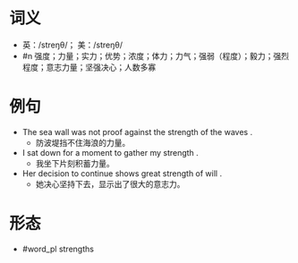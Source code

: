 # 词义
- 英：/streŋθ/； 美：/streŋθ/
- #n 强度；力量；实力；优势；浓度；体力；力气；强弱（程度）；毅力；强烈程度；意志力量；坚强决心；人数多寡
# 例句
- The sea wall was not proof against the strength of the waves .
	- 防波堤挡不住海浪的力量。
- I sat down for a moment to gather my strength .
	- 我坐下片刻积蓄力量。
- Her decision to continue shows great strength of will .
	- 她决心坚持下去，显示出了很大的意志力。
# 形态
- #word_pl strengths
